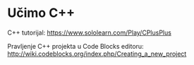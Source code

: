# Učimo C++

C++ tutorijal:
https://www.sololearn.com/Play/CPlusPlus

Pravljenje C++ projekta u Code Blocks editoru:
http://wiki.codeblocks.org/index.php/Creating_a_new_project
